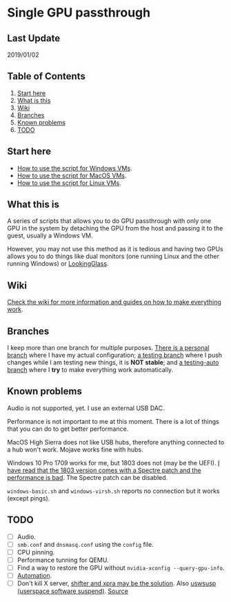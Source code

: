 # Single GPU passthrough

## Last Update
2019/01/02

## Table of Contents
1. [Start here](#start-here)
1. [What is this](#what-this-is)
1. [Wiki](#wiki)
1. [Branches](#branches)
1. [Known problems](#known-problems)
1. [TODO](#todo)

## Start here
- [How to use the script for Windows VMs](https://gitlab.com/YuriAlek/vfio/wikis/Use/#windows).
- [How to use the script for MacOS VMs](https://gitlab.com/YuriAlek/vfio/wikis/Use/#macos).
- [How to use the script for Linux VMs](https://gitlab.com/YuriAlek/vfio/wikis/Use/#linux).

## What this is
A series of scripts that allows you to do GPU passthrough with only one GPU in the system by detaching the GPU from the host and passing it to the guest, usually a Windows VM.

However, you may not use this method as it is tedious and having two GPUs allows you to do things like dual monitors (one running Linux and the other running Windows) or [LookingGlass][8].

## Wiki
[Check the wiki for more information and guides on how to make everything work](https://gitlab.com/YuriAlek/vfio/wikis/Home).

## Branches
I keep more than one branch for multiple purposes. [There is a personal branch][1] where I have my actual configuration; [a testing branch][2] where I push changes while I am testing new things, it is **NOT stable**; and [a testing-auto branch][3] where I **try** to make everything work automatically.

## Known problems
Audio is not supported, yet. I use an external USB DAC.

Performance is not important to me at this moment. There is a lot of things that you can do to get better performance.

MacOS High Sierra does not like USB hubs, therefore anything connected to a hub won't work. Mojave works fine with hubs.

Windows 10 Pro 1709 works for me, but 1803 does not (may be the UEFI). [I have read that the 1803 version comes with a Spectre patch and the performance is bad][4]. The Spectre patch can be disabled.

`windows-basic.sh` and `windows-virsh.sh` reports no connection but it works (except pings).

## TODO
- [ ] Audio.
- [ ] `smb.conf` and `dnsmasq.conf` using the `config` file.
- [ ] CPU pinning.
- [ ] Performance tunning for QEMU.
- [ ] Find a way to restore the GPU without `nvidia-xconfig --query-gpu-info`.
- [ ] [Automation][3].
- [ ] Don't kill X server, [shifter and xpra may be the solution][5]. Also [uswsusp (userspace software suspend)][6]. [Source][7]

<!-- Links -->
[1]: https://gitlab.com/YuriAlek/vfio/tree/personal "Personal branch"
[2]: https://gitlab.com/YuriAlek/vfio/tree/testing "Testing branch"
[3]: https://gitlab.com/YuriAlek/vfio/tree/testing-auto "Testing-auto branch"
[4]: https://www.reddit.com/r/VFIO/comments/97unx4/passmark_lousy_2d_graphics_performance_on_windows/
[5]: https://www.linuxquestions.org/questions/linux-desktop-74/move-application-between-desktops-736982/#post4161705
[6]: https://wiki.archlinux.org/index.php/Uswsusp "uswsusp"
[7]: https://www.reddit.com/r/linux_gaming/comments/98376e/i_am_creating_a_guide_for_gpu_passthrough_with/e4ebaoj/
[8]: https://github.com/gnif/LookingGlass "LookingGlass"
[pull merge]: https://gitlab.com/YuriAlek/vfio/merge_requests/new "Create a pull merge"
[Xen Wiki]: https://wiki.xen.org/wiki/VTd_HowTo
[IOMMU Hardware]: https://en.wikipedia.org/wiki/List_of_IOMMU-supporting_hardware
[archwiki-url]: https://wiki.archlinux.org/index.php/Main_page
[qemu_archwiki]: https://wiki.archlinux.org/index.php/QEMU
[kvm-archwiki]: https://wiki.archlinux.org/index.php/KVM
[pci_passthrough-archwiki]: https://wiki.archlinux.org/index.php/PCI_passthrough_via_OVMF
[libvirt_archwiki]: https://wiki.archlinux.org/index.php/Libvirt
